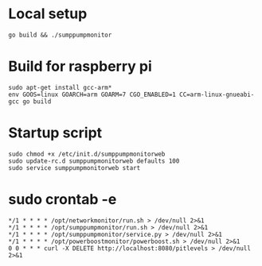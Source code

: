 # Local setup
```
go build && ./sumppumpmonitor
```

# Build for raspberry pi
```
sudo apt-get install gcc-arm*
env GOOS=linux GOARCH=arm GOARM=7 CGO_ENABLED=1 CC=arm-linux-gnueabi-gcc go build
```

# Startup script
```
sudo chmod +x /etc/init.d/sumppumpmonitorweb
sudo update-rc.d sumppumpmonitorweb defaults 100
sudo service sumppumpmonitorweb start
```

# sudo crontab -e
```
*/1 * * * * /opt/networkmonitor/run.sh > /dev/null 2>&1
*/1 * * * * /opt/sumppumpmonitor/run.sh > /dev/null 2>&1
*/1 * * * * /opt/sumppumpmonitor/service.py > /dev/null 2>&1
*/1 * * * * /opt/powerboostmonitor/powerboost.sh > /dev/null 2>&1
0 0 * * * curl -X DELETE http://localhost:8080/pitlevels > /dev/null 2>&1
```